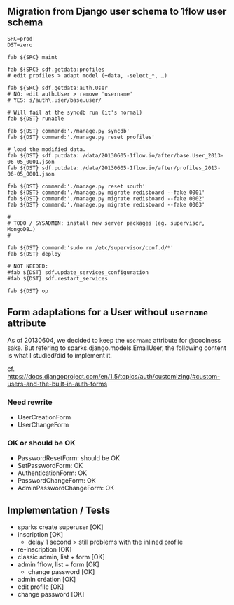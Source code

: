 
## Migration from Django user schema to 1flow user schema

    SRC=prod
    DST=zero

    fab ${SRC} maint

    fab ${SRC} sdf.getdata:profiles
    # edit profiles > adapt model (+data, -select_*, …)

    fab ${SRC} sdf.getdata:auth.User
    # NO: edit auth.User > remove 'username'
    # YES: s/auth\.user/base.user/

    # Will fail at the syncdb run (it's normal)
    fab ${DST} runable

    fab ${DST} command:'./manage.py syncdb'
    fab ${DST} command:'./manage.py reset profiles'

    # load the modified data.
    fab ${DST} sdf.putdata:./data/20130605-1flow.io/after/base.User_2013-06-05_0001.json
    fab ${DST} sdf.putdata:./data/20130605-1flow.io/after/profiles_2013-06-05_0001.json

    fab ${DST} command:'./manage.py reset south'
    fab ${DST} command:'./manage.py migrate redisboard --fake 0001'
    fab ${DST} command:'./manage.py migrate redisboard --fake 0002'
    fab ${DST} command:'./manage.py migrate redisboard --fake 0003'

    #
    # TODO / SYSADMIN: install new server packages (eg. supervisor, MongoDB…)
    #

    fab ${DST} command:'sudo rm /etc/supervisor/conf.d/*'
    fab ${DST} deploy

    # NOT NEEDED:
    #fab ${DST} sdf.update_services_configuration
    #fab ${DST} sdf.restart_services

    fab ${DST} op

## Form adaptations for a User without `username` attribute

As of 20130604, we decided to keep the `username` attribute for @coolness sake. But refering to sparks.django.models.EmailUser, the following content is what
I studied/did to implement it.

cf. https://docs.djangoproject.com/en/1.5/topics/auth/customizing/#custom-users-and-the-built-in-auth-forms


### Need rewrite

- UserCreationForm
- UserChangeForm

### OK or should be OK

- PasswordResetForm: should be OK
- SetPasswordForm: OK
- AuthenticationForm: OK
- PasswordChangeForm: OK
- AdminPasswordChangeForm: OK

## Implementation / Tests

- sparks create superuser [OK]
- inscription [OK]
    - delay 1 second > still problems with the inlined profile
- re-inscription [OK]
- classic admin, list + form [OK]
- admin 1flow, list + form [OK]
    - change password [OK]
- admin création [OK]
- edit profile [OK]
- change password [OK]
